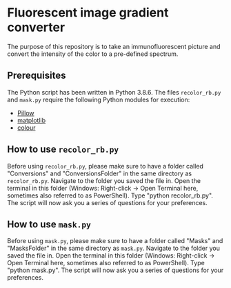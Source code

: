 # Fluorescent image gradient converter
The purpose of this repository is to take an immunofluorescent picture and convert the intensity of the color to a pre-defined spectrum.

## Prerequisites
The Python script has been written in Python 3.8.6. The files `recolor_rb.py` and `mask.py` require the following Python modules for execution:
- [Pillow](https://github.com/python-pillow/Pillow)
- [matplotlib](https://github.com/matplotlib/matplotlib)
- [colour](https://github.com/vaab/colour)

## How to use `recolor_rb.py`
Before using `recolor_rb.py`, please make sure to have a folder called "Conversions" and "ConversionsFolder" in the same directory as `recolor_rb.py`.
Navigate to the folder you saved the file in. Open the terminal in this folder (Windows: Right-click -> Open Terminal here, sometimes also referred to as PowerShell). Type "python recolor_rb.py". The script will now ask you a series of questions for your preferences.

## How to use `mask.py`
Before using `mask.py`, please make sure to have a folder called "Masks" and "MasksFolder" in the same directory as `mask.py`. Navigate to the folder you saved the file in. Open the terminal in this folder (Windows: Right-click -> Open Terminal here, sometimes also referred to as PowerShell). Type "python mask.py". The script will now ask you a series of questions for your preferences.
